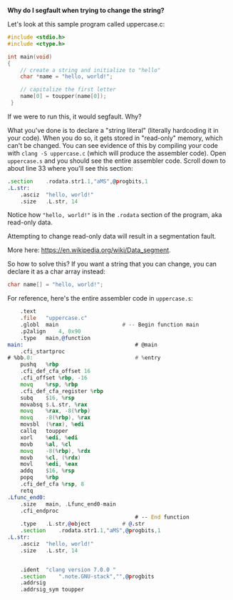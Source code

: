 **Why do I segfault when trying to change the string?**

Let's look at this sample program called uppercase.c:

```C
#include <stdio.h>
#include <ctype.h>

int main(void)
{
    // create a string and initialize to "hello"
    char *name = "hello, world!";

    // capitalize the first letter
    name[0] = toupper(name[0]);
 }
```

If we were to run this, it would segfault.  Why?

What you've done is to declare a "string literal" (literally hardcoding it in your code).  When you do so, it gets stored in "read-only" memory, which can't be changed. 
You can see evidence of this by compiling your code with `clang -S uppercase.c` (which will produce the assembler code). Open `uppercase.s` and you should see the entire assembler code.  Scroll down to about line 33 where you'll see this section: 

```asm
.section	.rodata.str1.1,"aMS",@progbits,1
.L.str:
	.asciz	"hello, world!"
	.size	.L.str, 14
``` 

Notice how `"hello, world!"` is in the `.rodata` section of the program, aka read-only data. 

Attempting to change read-only data will result in a segmentation fault.

More here: https://en.wikipedia.org/wiki/Data_segment.

So how to solve this?  If you want a string that you can change, you can declare it as a char array instead:

```C
char name[] = "hello, world!";
```

For reference, here's the entire assembler code in `uppercase.s`:

```asm
	.text
	.file	"uppercase.c"
	.globl	main                    # -- Begin function main
	.p2align	4, 0x90
	.type	main,@function
main:                                   # @main
	.cfi_startproc
# %bb.0:                                # %entry
	pushq	%rbp
	.cfi_def_cfa_offset 16
	.cfi_offset %rbp, -16
	movq	%rsp, %rbp
	.cfi_def_cfa_register %rbp
	subq	$16, %rsp
	movabsq	$.L.str, %rax
	movq	%rax, -8(%rbp)
	movq	-8(%rbp), %rax
	movsbl	(%rax), %edi
	callq	toupper
	xorl	%edi, %edi
	movb	%al, %cl
	movq	-8(%rbp), %rdx
	movb	%cl, (%rdx)
	movl	%edi, %eax
	addq	$16, %rsp
	popq	%rbp
	.cfi_def_cfa %rsp, 8
	retq
.Lfunc_end0:
	.size	main, .Lfunc_end0-main
	.cfi_endproc
                                        # -- End function
	.type	.L.str,@object          # @.str
	.section	.rodata.str1.1,"aMS",@progbits,1
.L.str:
	.asciz	"hello, world!"
	.size	.L.str, 14


	.ident	"clang version 7.0.0 "
	.section	".note.GNU-stack","",@progbits
	.addrsig
	.addrsig_sym toupper
```
